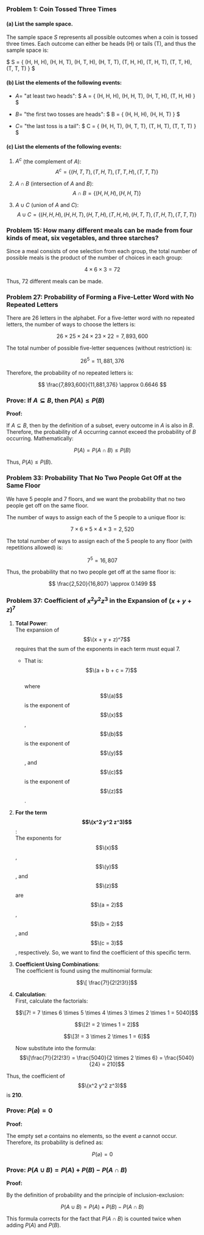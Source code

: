 ### Problem 1: Coin Tossed Three Times

#### (a) List the sample space.
The sample space $S$ represents all possible outcomes when a coin is tossed three times. Each outcome can either be heads (H) or tails (T), and thus the sample space is:

$
S = \{ (H, H, H), (H, H, T), (H, T, H), (H, T, T), (T, H, H), (T, H, T), (T, T, H), (T, T, T) \}
$

#### (b) List the elements of the following events:
- $A =$ "at least two heads":
  $
  A = \{ (H, H, H), (H, H, T), (H, T, H), (T, H, H) \}
  $

- $B =$ "the first two tosses are heads":
  $
  B = \{ (H, H, H), (H, H, T) \}
  $

- $C =$ "the last toss is a tail":
  $
  C = \{ (H, H, T), (H, T, T), (T, H, T), (T, T, T) \}
  $

#### (c) List the elements of the following events:
1. $A^c$ (the complement of $A$):
   $$
   A^c = \{ (H, T, T), (T, H, T), (T, T, H), (T, T, T) \}
   $$

2. $A \cap B$ (intersection of $A$ and $B$):
   $$
   A \cap B = \{ (H, H, H), (H, H, T) \}
   $$

3. $A \cup C$ (union of $A$ and $C$):
   $$
   A \cup C = \{ (H, H, H), (H, H, T), (H, T, H), (T, H, H), (H, T, T), (T, H, T), (T, T, T) \}
   $$

### Problem 15: How many different meals can be made from four kinds of meat, six vegetables, and three starches?

Since a meal consists of one selection from each group, the total number of possible meals is the product of the number of choices in each group:

$$
4 \times 6 \times 3 = 72
$$

Thus, 72 different meals can be made.

### Problem 27: Probability of Forming a Five-Letter Word with No Repeated Letters

There are 26 letters in the alphabet. For a five-letter word with no repeated letters, the number of ways to choose the letters is:

$$
26 \times 25 \times 24 \times 23 \times 22 = 7,893,600
$$

The total number of possible five-letter sequences (without restriction) is:

$$
26^5 = 11,881,376
$$

Therefore, the probability of no repeated letters is:

$$
\frac{7,893,600}{11,881,376} \approx 0.6646
$$

### Prove: If $A \subseteq B$, then $P(A) \leq P(B)$

**Proof:**

If $A \subseteq B$, then by the definition of a subset, every outcome in $A$ is also in $B$. Therefore, the probability of $A$ occurring cannot exceed the probability of $B$ occurring. Mathematically:

$$
P(A) = P(A \cap B) \leq P(B)
$$

Thus, $P(A) \leq P(B)$.

### Problem 33: Probability That No Two People Get Off at the Same Floor

We have 5 people and 7 floors, and we want the probability that no two people get off on the same floor.

The number of ways to assign each of the 5 people to a unique floor is:

$$
7 \times 6 \times 5 \times 4 \times 3 = 2,520
$$

The total number of ways to assign each of the 5 people to any floor (with repetitions allowed) is:

$$
7^5 = 16,807
$$

Thus, the probability that no two people get off at the same floor is:

$$
\frac{2,520}{16,807} \approx 0.1499
$$

### Problem 37: Coefficient of $x^2 y^2 z^3$ in the Expansion of $(x + y + z)^7$

1. **Total Power**:  
   The expansion of $$\(x + y + z)^7$$ requires that the sum of the exponents in each term must equal 7.
    - That is:  
   $$\(a + b + c = 7)$$  
   where $$\(a)$$ is the exponent of $$\(x)$$, $$\(b)$$ is the exponent of $$\(y)$$, and $$\(c)$$ is the exponent of $$\(z)$$.

2. **For the term $$\(x^2 y^2 z^3)$$**:  
   The exponents for $$\(x)$$, $$\(y)$$, and $$\(z)$$ are $$\(a = 2)$$, $$\(b = 2)$$, and $$\(c = 3)$$, respectively.
   So, we want to find the coefficient of this specific term.

3. **Coefficient Using Combinations**:  
   The coefficient is found using the multinomial formula:
   
   $$\[ \frac{7!}{2!2!3!}]$$

5. **Calculation**:  
   First, calculate the factorials:  

   $$\[7! = 7 \times 6 \times 5 \times 4 \times 3 \times 2 \times 1 = 5040]$$
     
   $$\[2! = 2 \times 1 = 2]$$
     
   $$\[3! = 3 \times 2 \times 1 = 6]$$
     
   Now substitute into the formula:  
   $$\[\frac{7!}{2!2!3!} = \frac{5040}{2 \times 2 \times 6} = \frac{5040}{24} = 210]$$

Thus, the coefficient of $$\(x^2 y^2 z^3)$$ is **210**.

### Prove: $P(\varnothing) = 0$

**Proof:**

The empty set $\varnothing$ contains no elements, so the event $\varnothing$ cannot occur. Therefore, its probability is defined as:

$$
P(\varnothing) = 0
$$

### Prove: $P(A \cup B) = P(A) + P(B) - P(A \cap B)$

**Proof:**

By the definition of probability and the principle of inclusion-exclusion:

$$
P(A \cup B) = P(A) + P(B) - P(A \cap B)
$$

This formula corrects for the fact that $P(A \cap B)$ is counted twice when adding $P(A)$ and $P(B)$.

